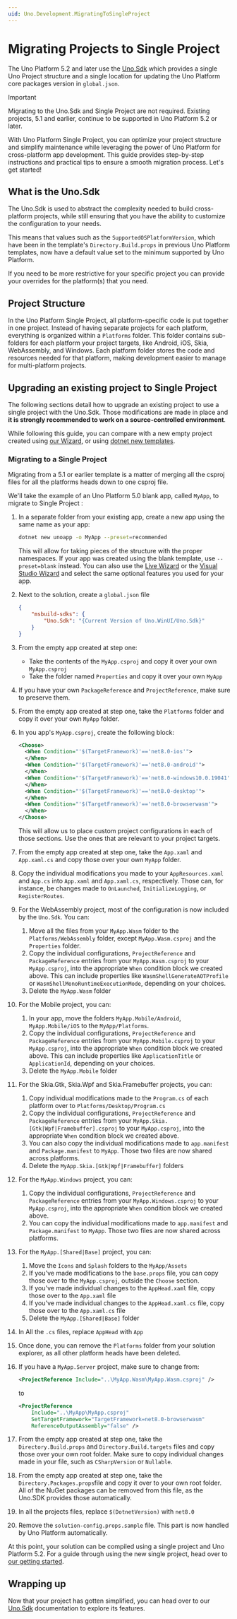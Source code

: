 ```yaml
---
uid: Uno.Development.MigratingToSingleProject
---
```

# Migrating Projects to Single Project

The Uno Platform 5.2 and later use the [Uno.Sdk](https://www.nuget.org/packages/uno.sdk) which provides a single Uno Project structure and a single location for updating the Uno Platform core packages version in `global.json`.

> [!IMPORTANT]
> Migrating to the Uno.Sdk and Single Project are not required. Existing projects, 5.1 and earlier, continue to be supported in Uno Platform 5.2 or later.

With Uno Platform Single Project, you can optimize your project structure and simplify maintenance while leveraging the power of Uno Platform for cross-platform app development. This guide provides step-by-step instructions and practical tips to ensure a smooth migration process. Let's get started!

## What is the Uno.Sdk

The Uno.Sdk is used to abstract the complexity needed to build cross-platform projects, while still ensuring that you have the ability to customize the configuration to your needs.

This means that values such as the `SupportedOSPlatformVersion`, which have been in the template's `Directory.Build.props` in previous Uno Platform templates, now have a default value set to the minimum supported by Uno Platform.

If you need to be more restrictive for your specific project you can provide your overrides for the platform(s) that you need.

## Project Structure

In the Uno Platform Single Project, all platform-specific code is put together in one project. Instead of having separate projects for each platform, everything is organized within a `Platforms` folder. This folder contains sub-folders for each platform your project targets, like Android, iOS, Skia, WebAssembly, and Windows. Each platform folder stores the code and resources needed for that platform, making development easier to manage for multi-platform projects.

## Upgrading an existing project to Single Project

The following sections detail how to upgrade an existing project to use a single project with the Uno.Sdk. Those modifications are made in place and **it is strongly recommended to work on a source-controlled environment**.

While following this guide, you can compare with a new empty project created using [our Wizard](xref:Uno.GetStarted.Wizard), or using [dotnet new templates](xref:Uno.GetStarted.dotnet-new).

### Migrating to a Single Project

Migrating from a 5.1 or earlier template is a matter of merging all the csproj files for all the platforms heads down to one csproj file.

We'll take the example of an Uno Platform 5.0 blank app, called `MyApp`, to migrate to Single Project :

1. In a separate folder from your existing app, create a new app using the same name as your app:

   ```bash
   dotnet new unoapp -o MyApp --preset=recommended
   ```

   This will allow for taking pieces of the structure with the proper namespaces. If your app was created using the blank template, use `--preset=blank` instead. You can also use the [Live Wizard](xref:Uno.GetStarted.dotnet-new) or the [Visual Studio Wizard](xref:Uno.GettingStarted.CreateAnApp.VS2022) and select the same optional features you used for your app.
1. Next to the solution, create a `global.json` file

    ```json
    {
        "msbuild-sdks": {
            "Uno.Sdk": "{Current Version of Uno.WinUI/Uno.Sdk}"
        }
    }
    ```

1. From the empty app created at step one:
    - Take the contents of the `MyApp.csproj` and copy it over your own `MyApp.csproj`
    - Take the folder named `Properties` and copy it over your own `MyApp`
1. If you have your own `PackageReference` and `ProjectReference`, make sure to preserve them.
1. From the empty app created at step one, take the `Platforms` folder and copy it over your own `MyApp` folder.
1. In you app's `MyApp.csproj`, create the following block:

   ```xml
   <Choose>
     <When Condition="'$(TargetFramework)'=='net8.0-ios'">
     </When>
     <When Condition="'$(TargetFramework)'=='net8.0-android'">
     </When>
     <When Condition="'$(TargetFramework)'=='net8.0-windows10.0.19041'">
     </When>
     <When Condition="'$(TargetFramework)'=='net8.0-desktop'">
     </When>
     <When Condition="'$(TargetFramework)'=='net8.0-browserwasm'">
     </When>
   </Choose>
   ```

   This will allow us to place custom project configurations in each of those sections. Use the ones that are relevant to your project targets.
1. From the empty app created at step one, take the `App.xaml` and `App.xaml.cs` and copy those over your own `MyApp` folder.
1. Copy the individual modifications you made to your `AppResources.xaml` and `App.cs` into `App.xaml` and `App.xaml.cs`, respectively. Those can, for instance, be changes made to `OnLaunched`, `InitializeLogging`, or `RegisterRoutes`.
1. For the WebAssembly project, most of the configuration is now included by the `Uno.Sdk`. You can:
    1. Move all the files from your `MyApp.Wasm`  folder to the `Platforms/WebAssembly` folder, except `MyApp.Wasm.csproj` and the `Properties` folder.
    1. Copy the individual configurations, `ProjectReference` and `PackageReference` entries from your `MyApp.Wasm.csproj` to your `MyApp.csproj`, into the appropriate `When` condition block we created above. This can include properties like `WasmShellGenerateAOTProfile` or `WasmShellMonoRuntimeExecutionMode`, depending on your choices.
    1. Delete the `MyApp.Wasm` folder
1. For the Mobile project, you can:
    1. In your app, move the folders `MyApp.Mobile/Android`, `MyApp.Mobile/iOS` to the `MyApp/Platforms`.
    1. Copy the individual configurations, `ProjectReference` and `PackageReference` entries from your `MyApp.Mobile.csproj` to your `MyApp.csproj`, into the appropriate `When` condition block we created above. This can include properties like `ApplicationTitle` or `ApplicationId`, depending on your choices.
    1. Delete the `MyApp.Mobile` folder
1. For the Skia.Gtk, Skia.Wpf and Skia.Framebuffer projects, you can:
    1. Copy individual modifications made to the `Program.cs` of each platform over to `Platforms/Desktop/Program.cs`
    1. Copy the individual configurations, `ProjectReference` and `PackageReference` entries from your `MyApp.Skia.[Gtk|Wpf|Framebuffer].csproj` to your `MyApp.csproj`, into the appropriate `When` condition block we created above.
    1. You can also copy the individual modifications made to `app.manifest` and `Package.manifest` to `MyApp`. Those two files are now shared across platforms.
    1. Delete the `MyApp.Skia.[Gtk|Wpf|Framebuffer]` folders
1. For the `MyApp.Windows` project, you can:
    1. Copy the individual configurations, `ProjectReference` and `PackageReference` entries from your `MyApp.Windows.csproj` to your `MyApp.csproj`, into the appropriate `When` condition block we created above.
    1. You can copy the individual modifications made to `app.manifest` and `Package.manifest` to `MyApp`. Those two files are now shared across platforms.
1. For the `MyApp.[Shared|Base]` project, you can:
    1. Move the `Icons` and `Splash` folders to the `MyApp/Assets`
    1. If you've made modifications to the `base.props` file, you can copy those over to the `MyApp.csproj`, outside the `Choose` section.
    1. If you've made individual changes to the `AppHead.xaml` file, copy those over to the `App.xaml` file
    1. If you've made individual changes to the `AppHead.xaml.cs` file, copy those over to the `App.xaml.cs` file
    1. Delete the `MyApp.[Shared|Base]` folder
1. In All the `.cs` files, replace `AppHead` with `App`
1. Once done, you can remove the `Platforms` folder from your solution explorer, as all other platform heads have been deleted.
1. If you have a `MyApp.Server` project, make sure to change from:

    ```xml
    <ProjectReference Include="..\MyApp.Wasm\MyApp.Wasm.csproj" />
    ```

    to

    ```xml
    <ProjectReference 
        Include="..\MyApp\MyApp.csproj"
        SetTargetFramework="TargetFramework=net8.0-browserwasm"
        ReferenceOutputAssembly="false" />
    ```

1. From the empty app created at step one, take the `Directory.Build.props` and `Directory.Build.targets` files and copy those over your own root folder. Make sure to copy individual changes made in your file, such as `CSharpVersion` or `Nullable`.
1. From the empty app created at step one, take the `Directory.Packages.props`file and copy it over to your own root folder. All of the NuGet packages can be removed from this file, as the Uno.SDK provides those automatically.
1. In all the projects files, replace `$(DotnetVersion)` with `net8.0`
1. Remove the `solution-config.props.sample` file. This part is now handled by Uno Platform automatically.

At this point, your solution can be compiled using a single project and Uno Platform 5.2. For a guide through using the new single project, head over to [our getting started](xref:Uno.GetStarted).

## Wrapping up

Now that your project has gotten simplified, you can head over to our [Uno.Sdk](xref:Uno.Features.Uno.Sdk) documentation to explore its features.
